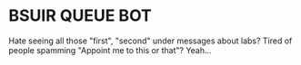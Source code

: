 # BSUIR QUEUE BOT
Hate seeing all those "first", "second" under messages about labs?
Tired of people spamming "Appoint me to this or that"?
Yeah...
